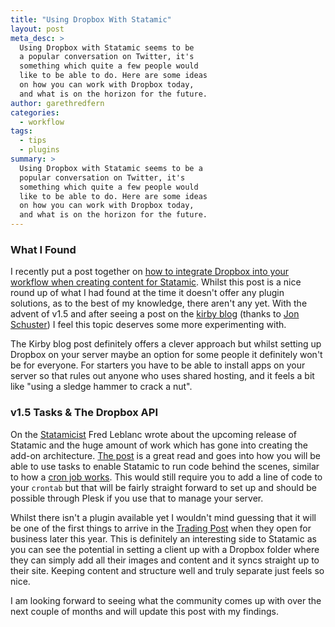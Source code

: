 ```yaml
---
title: "Using Dropbox With Statamic"
layout: post
meta_desc: >
  Using Dropbox with Statamic seems to be
  a popular conversation on Twitter, it's
  something which quite a few people would
  like to be able to do. Here are some ideas
  on how you can work with Dropbox today,
  and what is on the horizon for the future.
author: garethredfern
categories:
  - workflow
tags:
  - tips
  - plugins
summary: >
  Using Dropbox with Statamic seems to be a
  popular conversation on Twitter, it's
  something which quite a few people would
  like to be able to do. Here are some ideas
  on how you can work with Dropbox today,
  and what is on the horizon for the future.
---
```

### What I Found
I recently put a post together on [how to integrate Dropbox into your workflow when creating content for Statamic](http://garethredfern.com/article/supercharge-your-writing-work-flow-in-statamic). Whilst this post is a nice round up of what I had found at the time it doesn't offer any plugin solutions, as to the best of my knowledge, there aren't any yet. With the advent of v1.5 and after seeing a post on the [kirby blog](http://getkirby.com/blog/kirby-meets-dropbox) (thanks to [Jon Schuster](https://twitter.com/GoodAtSmudgin)) I feel this topic deserves some more experimenting with.

The Kirby blog post definitely offers a clever approach but whilst setting up Dropbox on your server maybe an option for some people it definitely won't be for everyone. For starters you have to be able to install apps on your server so that rules out anyone who uses shared hosting, and it feels a bit like "using a sledge hammer to crack a nut".

### v1.5 Tasks & The Dropbox API
On the [Statamicist](http://statamicist.com) Fred Leblanc wrote about the upcoming release of Statamic and the huge amount of work which has gone into creating the add-on architecture. [The post](http://statamicist.com/articles/sneak-peek-3-add-on-architecture) is a great read and goes into how you will be able to use tasks to enable Statamic to run code behind the scenes, similar to how a [cron job works](http://kb.mediatemple.net/questions/82/Using+Cron#dv_35). This would still require you to add a line of code to your `crontab` but that will be fairly straight forward to set up and should be possible through Plesk if you use that to manage your server.

Whilst there isn't a plugin available yet I wouldn't mind guessing that it will be one of the first things to arrive in the [Trading Post](http://trading-post.statamic.com) when they open for business later this year. This is definitely an interesting side to Statamic as you can see the potential in setting a client up with a Dropbox folder where they can simply add all their images and content and it syncs straight up to their site. Keeping content and structure well and truly separate just feels so nice.

I am looking forward to seeing what the community comes up with over the next couple of months and will update this post with my findings.
